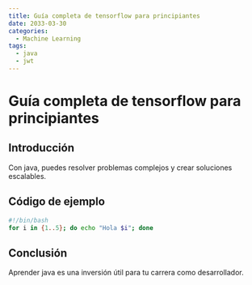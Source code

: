 ```yaml
---
title: Guía completa de tensorflow para principiantes
date: 2033-03-30
categories:
  - Machine Learning
tags:
  - java
  - jwt
---
```


# Guía completa de tensorflow para principiantes

## Introducción

Con java, puedes resolver problemas complejos y crear soluciones escalables.

## Código de ejemplo

```bash
#!/bin/bash
for i in {1..5}; do echo "Hola $i"; done
```

## Conclusión

Aprender java es una inversión útil para tu carrera como desarrollador.